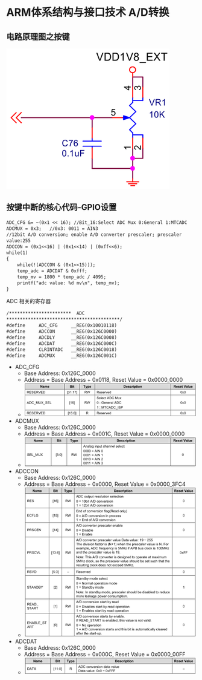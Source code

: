 # ARM体系结构与接口技术 A/D转换

## 电路原理图之按键   
![电路原理图之按键](resource/images/schematic-ad.png)

## 按键中断的核心代码-GPIO设置 
```
ADC_CFG &= ~(0x1 << 16); //Bit_16:Select ADC Mux 0:General 1:MTCADC
ADCMUX = 0x3;	//0x3: 0011 = AIN3
//12bit A/D conversion; enable A/D converter prescaler; prescaler value:255
ADCCON = (0x1<<16) | (0x1<<14) | (0xff<<6);
while(1)
{
	while(!(ADCCON & (0x1<<15)));
	temp_adc = ADCDAT & 0xfff;
	temp_mv = 1800 * temp_adc / 4095;
	printf("adc value: %d mv\n", temp_mv);
}
```

ADC 相关的寄存器
```
/***********************  ADC ******************************************/
#define  	ADC_CFG		__REG(0x10010118)
#define		ADCCON		__REG(0x126C0000)
#define		ADCDLY		__REG(0x126C0008)
#define		ADCDAT		__REG(0x126C000C)
#define		CLRINTADC	__REG(0x126C0018)
#define		ADCMUX		__REG(0x126C001C)
```

* ADC_CFG
	* Base Address: 0x126C_0000
	* Address = Base Address + 0x0118, Reset Value = 0x0000_0000
	* ![ADC_CFG](resource/images/ADC_CFG.png)
* ADCMUX
	* Base Address: 0x126C_0000
	* Address = Base Address + 0x001C, Reset Value = 0x0000_0000
	* ![ADCMUX](resource/images/ADCMUX.png)
* ADCCON
	* Base Address: 0x126C_0000
	* Address = Base Address + 0x0000, Reset Value = 0x0000_3FC4
	* ![ADCCON](resource/images/ADCCON.png)
* ADCDAT
	* Base Address: 0x126C_0000
	* Address = Base Address + 0x000C, Reset Value = 0x0000_00FF
	* ![ADCDAT](resource/images/ADCDAT.png)

